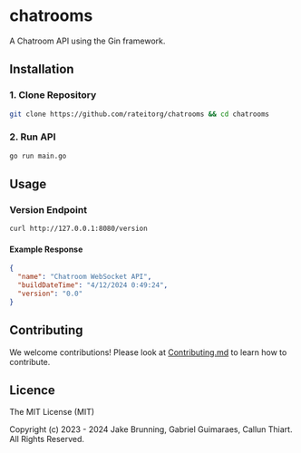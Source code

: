 # chatrooms

A Chatroom API using the Gin framework.

## Installation

### 1. Clone Repository

```bash
git clone https://github.com/rateitorg/chatrooms && cd chatrooms
```

### 2. Run API

```bash
go run main.go
```

## Usage

### Version Endpoint

```bash
curl http://127.0.0.1:8080/version
```

#### Example Response

```json
{
  "name": "Chatroom WebSocket API",
  "buildDateTime": "4/12/2024 0:49:24",
  "version": "0.0"
}
```

## Contributing

We welcome contributions! Please look at [Contributing.md](https://github.com/rateitorg/chatrooms/blob/main/CONTRIBUTING.md) to learn how to contribute.

## Licence

The MIT License (MIT)

Copyright (c) 2023 - 2024 Jake Brunning, Gabriel Guimaraes, Callun Thiart. All Rights Reserved.
